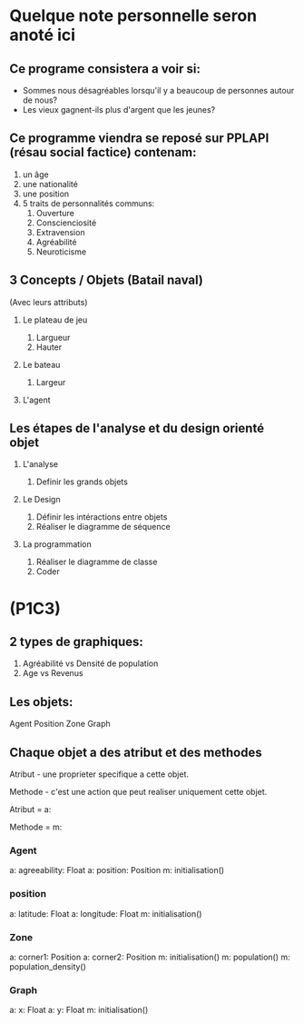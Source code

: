 # Quelque note personnelle seron anoté ici

## Ce programe consistera a voir si:

- Sommes nous désagréables lorsqu'il y a beaucoup de personnes autour de nous?
- Les vieux gagnent-ils plus d'argent que les jeunes?

## Ce programme viendra se reposé sur PPLAPI (résau social factice) contenam:

1. un âge
2. une nationalité
3. une position
4. 5 traits de personnalités communs:
    1. Ouverture
    2. Conscienciosité
    3. Extravension
    4. Agréabilité
    5. Neuroticisme

## 3 Concepts / Objets (Batail naval)
(Avec leurs attributs)

1. Le plateau de jeu
    1. Largueur
    2. Hauter

2. Le bateau
    1. Largeur

3. L'agent

## Les étapes de l'analyse et du design orienté objet

1. L'analyse
    1. Definir les grands objets

2. Le Design
    1. Définir les intéractions entre objets
    2. Réaliser le diagramme de séquence

3. La programmation
    1. Réaliser le diagramme de classe
    2. Coder

# (P1C3)

## 2 types de graphiques: 

1. Agréabilité vs Densité de population
2. Age vs Revenus

## Les objets:

Agent
Position
Zone
Graph

## Chaque objet a des atribut et des methodes

Atribut - une proprieter specifique a cette objet.

Methode - c'est une action que peut realiser uniquement cette objet.

Atribut = a:

Methode = m:

### Agent
a: agreeability: Float
a: position: Position
m: initialisation()

### position
a: latitude: Float
a: longitude: Float
m: initialisation()

### Zone
a: corner1: Position
a: corner2: Position
m: initialisation()
m: population()
m: population_density()

### Graph
a: x: Float
a: y: Float
m: initialisation()
